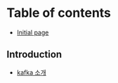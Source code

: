# Table of contents

* [Initial page](README.md)

## Introduction

* [kafka 소개](introduction/kafka-introduction.md)

